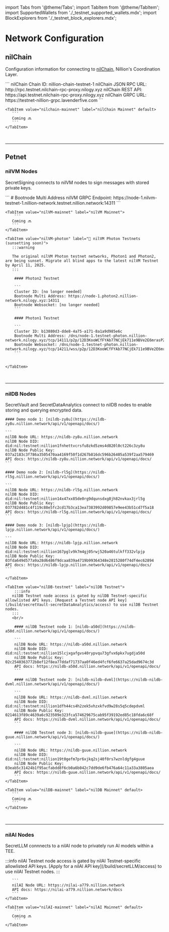 import Tabs from '@theme/Tabs';
import TabItem from '@theme/TabItem';
import SupportedWallets from './\_testnet_supported_wallets.mdx';
import BlockExplorers from './\_testnet_block_explorers.mdx';

# Network Configuration

## nilChain

Configuration information for connecting to [nilChain](https://github.com/NillionNetwork/nilchain), Nillion's Coordination Layer.

<Tabs>
    <TabItem value="nilchain-testnet" label="nilChain Testnet" default>
    ```
    nilChain Chain ID: nillion-chain-testnet-1
    nilChain JSON RPC URL: http://rpc.testnet.nilchain-rpc-proxy.nilogy.xyz
    nilChain REST API: https://api.testnet.nilchain-rpc-proxy.nilogy.xyz
    nilChain GRPC URL: https://testnet-nillion-grpc.lavenderfive.com
    ```
    </TabItem>

    <TabItem value="nilchain-mainnet" label="nilChain Mainnet" default>
       ```
       Coming 🔜
       ```
    </TabItem>

</Tabs>
<br/>

---

## Petnet

### nilVM Nodes

SecretSigning connects to nilVM nodes to sign messages with stored private keys.

<Tabs>
    <TabItem value="nilVM-testnet" label="nilVM Testnet" default>
    ```
    # Bootnode Multi Address
    nilVM GRPC Endpoint: https://node-1.nilvm-testnet-1.nillion-network.testnet.nillion.network:14311
    ```
    </TabItem>

    <TabItem value="nilVM-mainnet" label="nilVM Mainnet">
        ```
       Coming 🔜
       ```
    </TabItem>

    <TabItem value="nilVM-photon" label="🌅 nilVM Photon Testnets (sunsetting soon)">
       :::warning

       The original nilVM Photon testnet networks, Photon1 and Photon2, are being sunset. Migrate all blind apps to the latest nilVM Testnet by April 11, 2025.
       :::

        #### Photon2 Testnet

        ```
        Cluster ID: [no longer needed]
        Bootnode Multi Address: https://node-1.photon2.nillion-network.nilogy.xyz:14311
        Bootnode Websocket: [no longer needed]
        ```

        #### Photon1 Testnet

        ```
        Cluster ID: b13880d3-dde8-4a75-a171-8a1a9d985e6c
        Bootnode Multi Address: /dns/node-1.testnet-photon.nillion-network.nilogy.xyz/tcp/14111/p2p/12D3KooWCfFYAb77NCjEk711e9BVe2E6mrasPZTtAjJAPtVAdbye
        Bootnode Websocket: /dns/node-1.testnet-photon.nillion-network.nilogy.xyz/tcp/14211/wss/p2p/12D3KooWCfFYAb77NCjEk711e9BVe2E6mrasPZTtAjJAPtVAdbye
        ```


    </TabItem>

</Tabs>
<br/>

---

### nilDB Nodes

SecretVault and SecretDataAnalytics connect to nilDB nodes to enable storing and querying encrypted data.

<Tabs>
    <TabItem value="nilDB-demo" label="nilDB Demo Cluster" default>

    #### Demo node 1: [nildb-zy8u](https://nildb-zy8u.nillion.network/api/v1/openapi/docs/)

    ```
    nilDB Node URL: https://nildb-zy8u.nillion.network
    nilDB Node DID: did:nil:testnet:nillion1fnhettvcrsfu8zkd5zms4d820l0ct226c3zy8u
    nilDB Node Public Key: 037a2183c3f786a3505470aa4169f50f1d267b816dc596b26405a539f2aa579469
    API docs: https://nildb-zy8u.nillion.network/api/v1/openapi/docs/
    ```

    #### Demo node 2: [nildb-rl5g](https://nildb-rl5g.nillion.network/api/v1/openapi/docs/)

    ```
    nilDB Node URL: https://nildb-rl5g.nillion.network
    nilDB Node DID: did:nil:testnet:nillion14x47xx85de0rg9dqunsdxg8jh82nvkax3jrl5g
    nilDB Node Public Key: 037782d481c4f119c88e5fc2cd17b3ca13ea7383992d09857e9ee43b51cd7f5a18
    API docs: https://nildb-rl5g.nillion.network/api/v1/openapi/docs/
    ```

    #### Demo node 3: [nildb-lpjp](https://nildb-lpjp.nillion.network/api/v1/openapi/docs/)

    ```
    nilDB Node URL: https://nildb-lpjp.nillion.network
    nilDB Node DID: did:nil:testnet:nillion167pglv9k7m4gj05rwj520a46tulkff332vlpjp
    nilDB Node Public Key: 03fda649d577a9a28d6486f9dcaa839a4719b99364348e2815280f74df4ec62894
    API docs: https://nildb-lpjp.nillion.network/api/v1/openapi/docs/
    ```

    </TabItem>

    <TabItem value="nilDB-testnet" label="nilDB Testnet">
        :::info
       nilDB Testnet node access is gated by nilDB Testnet-specific allowlisted API keys. [Request a Testnet node API key](/build/secretVault-secretDataAnalytics/access) to use nilDB Testnet nodes.
       :::
       <br/>

        #### nilDB Testnet node 1: [nildb-a50d](https://nildb-a50d.nillion.network/api/v1/openapi/docs/)

        ```
        nilDB Node URL: https://nildb-a50d.nillion.network
        nilDB Node DID: did:nil:testnet:nillion15lcjxgafgvs40rypvqu73gfvx6pkx7ugdja50d
        nilDB Node Public Key: 02c2540363772b8ef12f8ea77ddaf71737aa0f46ed4fcf6fe6637a25dad9674c3d
        API docs: https://nildb-a50d.nillion.network/api/v1/openapi/docs/
        ```

        #### nilDB Testnet node 2: [nildb-nildb-dvml](https://nildb-nildb-dvml.nillion.network/api/v1/openapi/docs/)

        ```
        nilDB Node URL: https://nildb-dvml.nillion.network
        nilDB Node DID: did:nil:testnet:nillion1dfh44cs4h2zek5vhzxkfvd9w28s5q5cdepdvml
        nilDB Node Public Key: 0214613f89c4639a6c923509e323fca574629675cab95f39192ed85c18fda6c68f
        API docs: https://nildb-dvml.nillion.network/api/v1/openapi/docs/
        ```

        #### nilDB Testnet node 3: [nildb-nildb-guue](https://nildb-nildb-guue.nillion.network/api/v1/openapi/docs/)

        ```
        nilDB Node URL: https://nildb-guue.nillion.network
        nilDB Node DID: did:nil:testnet:nillion19t0gefm7pr6xjkq2sj40f0rs7wznldgfg4guue
        nilDB Node Public Key: 03eab5c31424b1f95acfabdd8f6cb0a6b042c7dd9de6fb476a64c11a33a3805aea
        API docs: https://nildb-guue.nillion.network/api/v1/openapi/docs/
        ```
    </TabItem>

    <TabItem value="nilDB-mainnet" label="nilDB Mainnet" default>
       ```
       Coming 🔜
       ```
    </TabItem>

</Tabs>
<br/>

---

### nilAI Nodes

SecretLLM connnects to a nilAI node to privately run AI models within a TEE.

<Tabs>
    <TabItem value="nilAI-testnet" label="nilAI Testnet" default>
         :::info
       nilAI Testnet node access is gated by nilAI Testnet-specific allowlisted API keys. [Apply for a nilAI API key](/build/secretLLM/access) to use nilAI Testnet nodes.
       :::

       ```
       nilAI Node URL: https://nilai-a779.nillion.network
       API docs: https://nilai-a779.nillion.network/docs
       ```
    </TabItem>

    <TabItem value="nilAI-mainnet" label="nilAI Mainnet" default>
        ```
       Coming 🔜
        ```
    </TabItem>

</Tabs>
